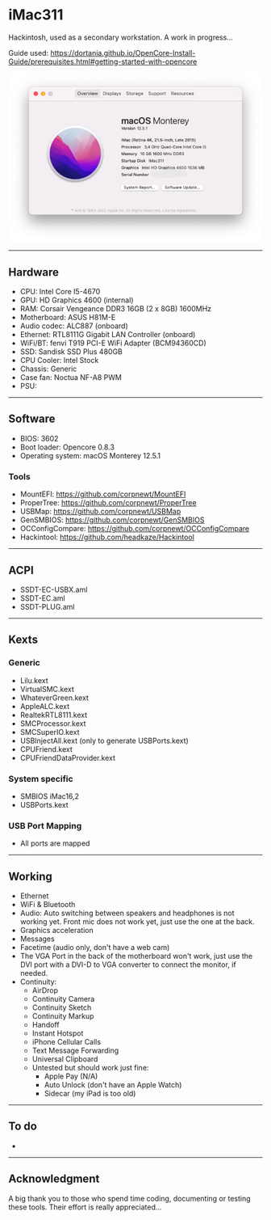 # iMac311
Hackintosh, used as a secondary workstation. A work in progress...

Guide used: https://dortania.github.io/OpenCore-Install-Guide/prerequisites.html#getting-started-with-opencore

![About iMac311](Pics/iMac311.png)

***

## Hardware

- CPU: Intel Core I5-4670
- GPU: HD Graphics 4600 (internal)
- RAM: Corsair Vengeance DDR3 16GB (2 x 8GB) 1600MHz
- Motherboard: ASUS H81M-E
- Audio codec: ALC887 (onboard)
- Ethernet: RTL8111G Gigabit LAN Controller (onboard)
- WiFi/BT: fenvi T919 PCI-E WiFi Adapter (BCM94360CD)
- SSD: Sandisk SSD Plus 480GB
- CPU Cooler: Intel Stock
- Chassis: Generic
- Case fan: Noctua NF-A8 PWM
- PSU:

***

## Software

- BIOS: 3602
- Boot loader: Opencore 0.8.3
- Operating system: macOS Monterey 12.5.1

### Tools

- MountEFI: https://github.com/corpnewt/MountEFI
- ProperTree: https://github.com/corpnewt/ProperTree
- USBMap: https://github.com/corpnewt/USBMap
- GenSMBIOS: https://github.com/corpnewt/GenSMBIOS
- OCConfigCompare: https://github.com/corpnewt/OCConfigCompare
- Hackintool: https://github.com/headkaze/Hackintool

***

## ACPI

- SSDT-EC-USBX.aml
- SSDT-EC.aml
- SSDT-PLUG.aml

***

## Kexts

### Generic

- Lilu.kext
- VirtualSMC.kext
- WhateverGreen.kext
- AppleALC.kext
- RealtekRTL8111.kext
- SMCProcessor.kext
- SMCSuperIO.kext
- USBInjectAll.kext (only to generate USBPorts.kext)
- CPUFriend.kext
- CPUFriendDataProvider.kext

### System specific

- SMBIOS iMac16,2
- USBPorts.kext

### USB Port Mapping

- All ports are mapped

***

## Working

- Ethernet
- WiFi & Bluetooth
- Audio: Auto switching between speakers and headphones is not working yet. Front mic does not work yet, just use the one at the back.
- Graphics acceleration
- Messages
- Facetime (audio only, don't have a web cam)
- The VGA Port in the back of the motherboard won't work, just use the DVI port with a DVI-D to VGA converter to connect the monitor, if needed.
- Continuity: 
	- AirDrop
	- Continuity Camera
	- Continuity Sketch
	- Continuity Markup
	- Handoff
	- Instant Hotspot
	- iPhone Cellular Calls
	- Text Message Forwarding
	- Universal Clipboard
	- Untested but should work just fine:
		- Apple Pay (N/A)
		- Auto Unlock (don't have an Apple Watch)
		- Sidecar (my iPad is too old)

***

## To do

- 

***

## Acknowledgment

A big thank you to those who spend time coding, documenting or testing these tools. Their effort is really appreciated...
